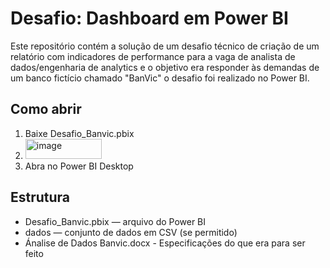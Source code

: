 # Desafio: Dashboard em Power BI

Este repositório contém a solução de um desafio técnico de criação de um relatório com indicadores de performance para a vaga de analista de dados/engenharia de analytics e o objetivo era responder às demandas de um banco fictício chamado "BanVic" o desafio foi realizado no Power BI.

## Como abrir
1. Baixe Desafio_Banvic.pbix
2. <img width="122" height="32" alt="image" src="https://github.com/user-attachments/assets/2e0612da-61c6-41dc-ba4d-b4f5d4495959" />
3. Abra no Power BI Desktop

## Estrutura
- Desafio_Banvic.pbix — arquivo do Power BI
- dados — conjunto de dados em CSV (se permitido)
- Ánalise de Dados Banvic.docx - Especificações do que era para ser feito
